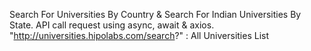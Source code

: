 Search For Universities By Country & Search For Indian Universities By State.
API call request using async, await & axios.
"http://universities.hipolabs.com/search?" : All Universities List